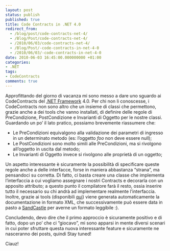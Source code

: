 ```yaml
---
layout: post
status: publish
published: true
title: Code Contracts in .NET 4.0
redirect_from: 
  - /blog/post/code-contracts-net-4/
  - /Blog/Post/code-contracts-net-4/
  - /2010/06/03/code-contracts-net-4/
  - /Blog/Post/-code-contracts-in-net-4-0
  - /2010/06/03/-code-contracts-in-net-4-0
date: 2010-06-03 16:45:00.000000000 +01:00
categories:
- .NET
tags:
- CodeContracts
comments: true
---
```

<p>Approfittando del giorno di vacanza mi sono messo a dare uno sguardo ai CodeContracts del <a title=".NET Framework Search" href="http://www.imperugo.tostring.it/tags/archive/.net" target="_blank">.NET Framework</a> 4.0. Per chi non li conoscesse, i CodeContracts non sono altro che un insieme di classi che permettono, grazie anche a dei tools che vanno installati, di definire delle regole di PreCondizione, PostCondizione e Invarianti di Oggetto per le nostre classi. Guardando un po’ il lato pratico, possiamo brevemente riassumere che:</p>  <ul>   <li>Le PreCondizioni equivalgono alla validazione dei parametri di ingresso in un determinato metodo (es: l’oggetto <em>foo</em> non deve essere null); </li>    <li>Le PostCondizioni sono molto simili alle PreCondizioni, ma si rivolgono all’oggetto in uscita dal metodo; </li>    <li>Le Invarianti di Oggetto invece si rivolgono alle proprietà di un oggetto; </li> </ul>  <p>Un aspetto interessante è sicuramente la possibilità di specificare queste regole anche a delle interfacce, forse in maniera abbastanza “strana”, ma pensandoci su corretta. Di fatto, ci basta creare una classe che implementa l’interfaccia a cui vogliamo assegnare i nostri Contracts e decorarla con un apposito attributo; a questo punto il compilatore farà il resto, ossia inserire tutto il necessario su chi andrà ad implementare realmente l’interfaccia.    <br />Inoltre, grazie ai tools (disponibili <a title="Code Contracts Home Page" href="http://msdn.microsoft.com/en-us/devlabs/dd491992.aspx" rel="nofollow" target="_blank">qui</a>) viene generata automaticamente la documentazione in formato XML, che successivamente può essere data in pasto a <a title="Sandcastle - Documentation Compiler for Managed Class Libraries" href="http://sandcastle.codeplex.com/" rel="nofollow" target="_blank">SandCastle</a> per averne un formato leggibile :).</p>  <p>Concludendo, devo dire che il primo approccio è sicuramente positivo e di fatto, dopo un po’ che ci “giocavo”, mi sono apparsi in mente diversi scenari in cui poter sfruttare questa nuova interessante feature e sicuramente ne nasceranno dei posts, quindi Stay tuned!</p>  <p>Ciauz!</p>
